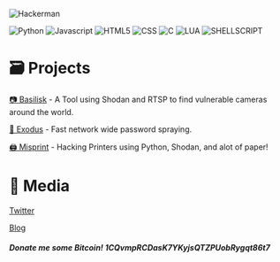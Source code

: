 ![Hackerman](https://media3.giphy.com/media/QbumCX9HFFDQA/200.gif)

![Python](https://img.shields.io/badge/Python-3776AB?style=for-the-badge&logo=python&logoColor=white)
![Javascript](https://img.shields.io/badge/JavaScript-323330?style=for-the-badge&logo=javascript&logoColor=F7DF1E)
![HTML5](https://img.shields.io/badge/HTML5-E34F26?style=for-the-badge&logo=html5&logoColor=white)
![CSS](https://img.shields.io/badge/CSS3-1572B6?style=for-the-badge&logo=css3&logoColor=white)
![C](https://img.shields.io/badge/C-00599C?style=for-the-badge&logo=c&logoColor=white)
![LUA](https://img.shields.io/badge/Lua-2C2D72?style=for-the-badge&logo=lua&logoColor=white)
![SHELLSCRIPT](https://img.shields.io/badge/Shell_Script-121011?style=for-the-badge&logo=gnu-bash&logoColor=white)

# 🗃️ Projects

[📷 Basilisk](https://spicesouls.github.io/basilisk) - A Tool using Shodan and RTSP to find vulnerable cameras around the world.

[🔑 Exodus](https://spicesouls.github.io/exodus) - Fast network wide password spraying.

[🖨️ Misprint](https://github.com/spicesouls/misprint) - Hacking Printers using Python, Shodan, and alot of paper!

# 📡 Media

[Twitter](https://twitter.com/SpicySoulsV)

[Blog](https://beyondrootsec.wordpress.com)

#### *Donate me some Bitcoin! 1CQvmpRCDasK7YKyjsQTZPUobRygqt86t7*
